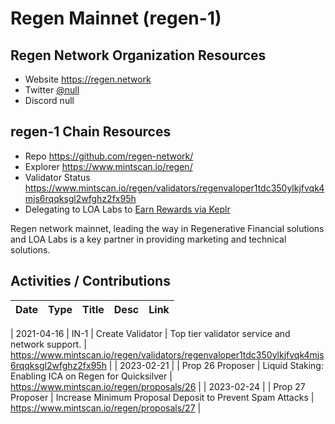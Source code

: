 # Regen Mainnet (regen-1)

## Regen Network Organization Resources

* Website https://regen.network
* Twitter [@null](https://twitter.com/null)
* Discord null

## regen-1 Chain Resources

* Repo https://github.com/regen-network/
* Explorer https://www.mintscan.io/regen/
* Validator Status https://www.mintscan.io/regen/validators/regenvaloper1tdc350ylkjfvqk4mjs6rqqksgl2wfghz2fx95h
* Delegating to LOA Labs to [Earn Rewards via Keplr](https://wallet.keplr.app/chains/regen?modal=validator&chain=regen-1&validator_address=regenvaloper1tdc350ylkjfvqk4mjs6rqqksgl2wfghz2fx95h&referral=true)

Regen network mainnet, leading the way in Regenerative Financial solutions and LOA Labs is a key partner in providing marketing and technical solutions. 

## Activities / Contributions
| Date | Type | Title | Desc | Link |
| :----------- | :---- | :------------ | :-------------------- | :------------ |

| 2021-04-16 | IN-1 | Create Validator | Top tier validator service and network support.  | https://www.mintscan.io/regen/validators/regenvaloper1tdc350ylkjfvqk4mjs6rqqksgl2wfghz2fx95h |
| 2023-02-21 |  | Prop 26 Proposer | Liquid Staking: Enabling ICA on Regen for Quicksilver | https://www.mintscan.io/regen/proposals/26 |
| 2023-02-24 |  | Prop 27 Proposer | Increase Minimum Proposal Deposit to Prevent Spam Attacks | https://www.mintscan.io/regen/proposals/27 |